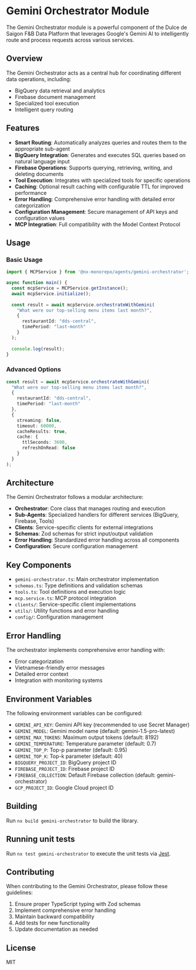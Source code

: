 # Gemini Orchestrator Module

The Gemini Orchestrator module is a powerful component of the Dulce de Saigon F&B Data Platform that leverages Google's Gemini AI to intelligently route and process requests across various services.

## Overview

The Gemini Orchestrator acts as a central hub for coordinating different data operations, including:

- BigQuery data retrieval and analytics
- Firebase document management
- Specialized tool execution
- Intelligent query routing

## Features

- **Smart Routing**: Automatically analyzes queries and routes them to the appropriate sub-agent
- **BigQuery Integration**: Generates and executes SQL queries based on natural language input
- **Firebase Operations**: Supports querying, retrieving, writing, and deleting documents
- **Tool Execution**: Integrates with specialized tools for specific operations
- **Caching**: Optional result caching with configurable TTL for improved performance
- **Error Handling**: Comprehensive error handling with detailed error categorization
- **Configuration Management**: Secure management of API keys and configuration values
- **MCP Integration**: Full compatibility with the Model Context Protocol

## Usage

### Basic Usage

```typescript
import { MCPService } from '@nx-monorepo/agents/gemini-orchestrator';

async function main() {
  const mcpService = MCPService.getInstance();
  await mcpService.initialize();
  
  const result = await mcpService.orchestrateWithGemini(
    "What were our top-selling menu items last month?",
    {
      restaurantId: "dds-central",
      timePeriod: "last-month"
    }
  );
  
  console.log(result);
}
```

### Advanced Options

```typescript
const result = await mcpService.orchestrateWithGemini(
  "What were our top-selling menu items last month?",
  {
    restaurantId: "dds-central",
    timePeriod: "last-month"
  },
  {
    streaming: false,
    timeout: 60000,
    cacheResults: true,
    cache: {
      ttlSeconds: 3600,
      refreshOnRead: false
    }
  }
);
```

## Architecture

The Gemini Orchestrator follows a modular architecture:

- **Orchestrator**: Core class that manages routing and execution
- **Sub-Agents**: Specialized handlers for different services (BigQuery, Firebase, Tools)
- **Clients**: Service-specific clients for external integrations
- **Schemas**: Zod schemas for strict input/output validation
- **Error Handling**: Standardized error handling across all components
- **Configuration**: Secure configuration management

## Key Components

- `gemini-orchestrator.ts`: Main orchestrator implementation
- `schemas.ts`: Type definitions and validation schemas
- `tools.ts`: Tool definitions and execution logic
- `mcp.service.ts`: MCP protocol integration
- `clients/`: Service-specific client implementations
- `utils/`: Utility functions and error handling
- `config/`: Configuration management

## Error Handling

The orchestrator implements comprehensive error handling with:

- Error categorization
- Vietnamese-friendly error messages
- Detailed error context
- Integration with monitoring systems

## Environment Variables

The following environment variables can be configured:

- `GEMINI_API_KEY`: Gemini API key (recommended to use Secret Manager)
- `GEMINI_MODEL`: Gemini model name (default: gemini-1.5-pro-latest)
- `GEMINI_MAX_TOKENS`: Maximum output tokens (default: 8192)
- `GEMINI_TEMPERATURE`: Temperature parameter (default: 0.7)
- `GEMINI_TOP_P`: Top-p parameter (default: 0.95)
- `GEMINI_TOP_K`: Top-k parameter (default: 40)
- `BIGQUERY_PROJECT_ID`: BigQuery project ID
- `FIREBASE_PROJECT_ID`: Firebase project ID
- `FIREBASE_COLLECTION`: Default Firebase collection (default: gemini-orchestrator)
- `GCP_PROJECT_ID`: Google Cloud project ID

## Building

Run `nx build gemini-orchestrator` to build the library.

## Running unit tests

Run `nx test gemini-orchestrator` to execute the unit tests via [Jest](https://jestjs.io).

## Contributing

When contributing to the Gemini Orchestrator, please follow these guidelines:

1. Ensure proper TypeScript typing with Zod schemas
2. Implement comprehensive error handling
3. Maintain backward compatibility
4. Add tests for new functionality
5. Update documentation as needed

## License

MIT
